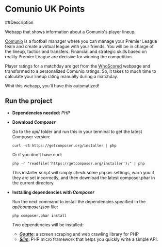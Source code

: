 # Comunio UK Points

##Description

Webapp that shows information about a Comunio's player lineup.

[Comunio](http://www.comunio.co.uk) is a football manager where you can manage your Premier League team and create a virtual league with your friends. You will be in charge of the lineup, tactics and transfers. Financial and strategic skills based on reality Premier League are decisive for winning the competition.

Player ratings for a matchday are get from the [WhoScored](http://www.whoscored.com) webpage and transformed to a personalized Comunio ratings. So, it takes to much time to calculate your lineup rating manually during a matchday.

Whit this webapp, you'll have this automatized!


## Run the project
- **Dependencies needed:** _PHP_
- **Download _Composer_**

  Go to the _api/_ folder and run this in your terminal to get the latest Composer version:
  
  ```curl -sS https://getcomposer.org/installer | php```
  
  Or if you don't have curl:
  
  ```php -r "readfile('https://getcomposer.org/installer');" | php```
  
  This installer script will simply check some php.ini settings, warn you if they are set incorrectly, and then download the latest composer.phar in the current directory
  
- **Installing dependencies with _Composer_**
  
  Run the next command to install the dependencies specified in the _api/composer.json_ file:
  
   ```php composer.phar install ```

  Two dependencies will be installed:
  - [**_Goutte_**](https://github.com/FriendsOfPHP/Goutte): a screen scraping and web crawling library for PHP
  - [**_Slim_**](http://www.slimframework.com/): PHP micro framework that helps you quickly write a simple API.

  
